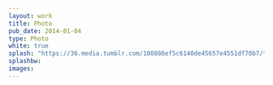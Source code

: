 ```yaml
---
layout: work
title: Photo
pub_date: 2014-01-04
type: Photo
white: true
splash: "https://36.media.tumblr.com/100886ef5c6140de45657e4551df70b7/tumblr_npo1a1gXmW1snf70wo1_1280.jpg"
splashbw:
images: 
---
```

